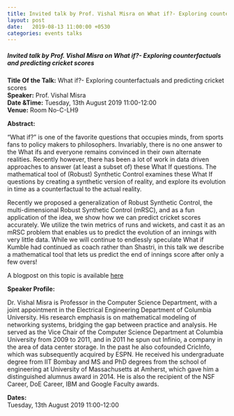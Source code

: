 ```yaml
---
title: Invited talk by Prof. Vishal Misra on What if?- Exploring counterfactuals and predicting cricket scores
layout:	post
date:	2019-08-13 11:00:00 +0530
categories: events talks
---
```


##### **Invited talk by Prof. Vishal Misra on What if?- Exploring counterfactuals and predicting cricket scores**
**Title Of the Talk:** What if?- Exploring counterfactuals and predicting cricket scores  
**Speaker:** Prof. Vishal Misra  
**Date &Time:** Tuesday, 13th August 2019 11:00-12:00  
**Venue:** Room No-C-LH9  

**Abstract:**

“What if?” is one of the favorite questions that occupies minds, from sports fans to policy makers to philosophers. Invariably, there is no one answer to the What ifs and everyone remains convinced in their own alternate realities. Recently however, there has been a lot of work in data driven approaches to answer (at least a subset of) these What If questions. The mathematical tool of (Robust) Synthetic Control examines these What If questions by creating a synthetic version of reality, and explore its evolution in time as a counterfactual to the actual reality.  

Recently we proposed a generalization of Robust Synthetic Control, the multi-dimensional Robust Synthetic Control (mRSC), and as a fun application of the idea, we show how we can predict cricket scores accurately. We utilize the twin metrics of runs and wickets, and cast it as an mRSC problem that enables us to predict the evolution of an innings with very little data. While we will continue to endlessly speculate What if Kumble had continued as coach rather than Shastri, in this talk we describe a mathematical tool that lets us predict the end of innings score after only a few overs!

A blogpost on this topic is available [here](http://peerunreviewed.blogspot.com/2019/05/mrsc-new-way-to-answer-what-ifs-and-do.html)  

**Speaker Profile:**  

Dr. Vishal Misra is Professor in the Computer Science Department, with a joint appointment in the Electrical Engineering Department of Columbia University. His research emphasis is on mathematical modeling of networking systems, bridging the gap between practice and analysis. He served as the Vice Chair of the Computer Science Department at Columbia University from 2009 to 2011, and in 2011 he spun out Infinio, a company in the area of data center storage. In the past he also cofounded CricInfo, which was subsequently acquired by ESPN. He received his undergraduate degree from IIT Bombay and MS and PhD degrees from the school of engineering at University of Massachusetts at Amherst, which gave him a distinguished alumnus award in 2014. He is also the recipient of the NSF Career, DoE Career, IBM and Google Faculty awards.  

**Dates:**  
Tuesday, 13th August 2019 11:00-12:00  